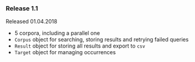 ### Release 1.1
Released 01.04.2018

* 5 corpora, including a parallel one
* `Corpus` object for searching, storing results and retrying failed queries
* `Result` object for storing all results and export to `csv`
* `Target` object for managing occurrences 
